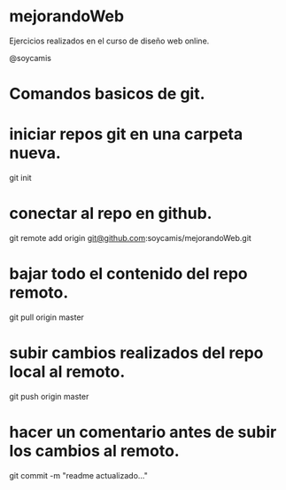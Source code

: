 mejorandoWeb
============

Ejercicios realizados en el curso de diseño web online.

@soycamis

Comandos basicos de git.
========================
iniciar repos git en una carpeta nueva.
=======================================
git init

# conectar al repo en github.
git remote add origin git@github.com:soycamis/mejorandoWeb.git

# bajar todo el contenido del repo remoto.
git pull origin master

# subir cambios realizados del repo local al remoto.
git push origin master

# hacer un comentario antes de subir los cambios al remoto.
git commit -m "readme actualizado..."
